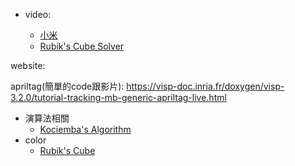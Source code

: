 * video:

  *  [小米](https://www.youtube.com/watch?v=GVL2ifX8d74)
  *  [Rubik's Cube Solver](https://www.youtube.com/watch?v=c72BoPqlzKs&ab_channel=IvLabs)

website:

apriltag(簡單的code跟影片):
https://visp-doc.inria.fr/doxygen/visp-3.2.0/tutorial-tracking-mb-generic-apriltag-live.html

* 演算法相關
  *  [Kociemba's Algorithm](https://www.speedsolving.com/wiki/index.php/Kociemba's_Algorithm)
* color 
  *  [Rubik's Cube](https://colorswall.com/palette/171/)
